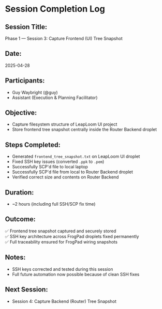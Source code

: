 # Session Completion Log

## Session Title:
Phase 1 — Session 3: Capture Frontend (UI) Tree Snapshot

## Date:
2025-04-28

## Participants:
- Guy Waybright (@guy)
- Assistant (Execution & Planning Facilitator)

## Objective:
- Capture filesystem structure of LeapLoom UI project
- Store frontend tree snapshot centrally inside the Router Backend droplet

## Steps Completed:
- Generated `frontend_tree_snapshot.txt` on LeapLoom UI droplet
- Fixed SSH key issues (converted `.ppk` to `.pem`)
- Successfully SCP'd file to local laptop
- Successfully SCP'd file from local to Router Backend droplet
- Verified correct size and contents on Router Backend

## Duration:
- ~2 hours (including full SSH/SCP fix time)

## Outcome:
✅ Frontend tree snapshot captured and securely stored  
✅ SSH key architecture across FrogPad droplets fixed permanently  
✅ Full traceability ensured for FrogPad wiring snapshots

## Notes:
- SSH keys corrected and tested during this session
- Full future automation now possible because of clean SSH fixes

## Next Session:
- Session 4: Capture Backend (Router) Tree Snapshot
